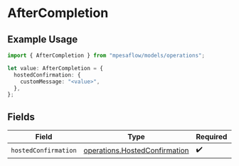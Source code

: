 # AfterCompletion

## Example Usage

```typescript
import { AfterCompletion } from "mpesaflow/models/operations";

let value: AfterCompletion = {
  hostedConfirmation: {
    customMessage: "<value>",
  },
};
```

## Fields

| Field                                                                          | Type                                                                           | Required                                                                       | Description                                                                    |
| ------------------------------------------------------------------------------ | ------------------------------------------------------------------------------ | ------------------------------------------------------------------------------ | ------------------------------------------------------------------------------ |
| `hostedConfirmation`                                                           | [operations.HostedConfirmation](../../models/operations/hostedconfirmation.md) | :heavy_check_mark:                                                             | N/A                                                                            |